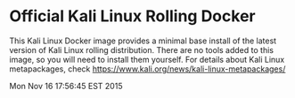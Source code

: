 # Official Kali Linux Rolling Docker
This Kali Linux Docker image provides a minimal base install of the latest version of Kali Linux rolling distribution.
There are no tools added to this image, so you will need to install them yourself.
For details about Kali Linux metapackages, check https://www.kali.org/news/kali-linux-metapackages/

Mon Nov 16 17:56:45 EST 2015
